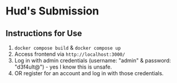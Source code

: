 # Hud's Submission

## Instructions for Use

1. `docker compose build` & `docker compose up`
2. Access frontend via `http://localhost:3000/`
3. Log in with admin credentials (username: "admin" & password: "d3f4ult@") - yes I know this is unsafe.
4. OR register for an account and log in with those credentials.
